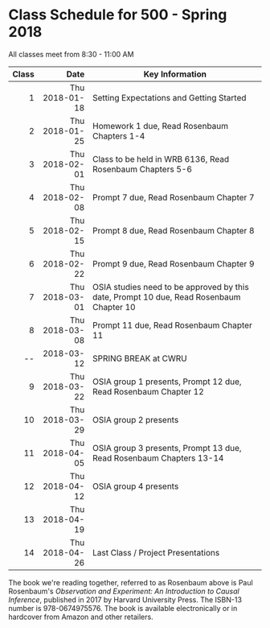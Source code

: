 # Class Schedule for 500 - Spring 2018

All classes meet from 8:30 - 11:00 AM

Class | Date | Key Information
-----: | ---------: | --------------------------------------------------------------------------------
1 | Thu 2018-01-18 | Setting Expectations and Getting Started
2 | Thu 2018-01-25 | Homework 1 due, Read Rosenbaum Chapters 1-4
3 | Thu 2018-02-01 | Class to be held in WRB 6136, Read Rosenbaum Chapters 5-6
4 | Thu 2018-02-08 | Prompt 7 due, Read Rosenbaum Chapter 7
5 | Thu 2018-02-15 | Prompt 8 due, Read Rosenbaum Chapter 8
6 | Thu 2018-02-22 | Prompt 9 due, Read Rosenbaum Chapter 9
7 | Thu 2018-03-01 | OSIA studies need to be approved by this date, Prompt 10 due, Read Rosenbaum Chapter 10
8 | Thu 2018-03-08 | Prompt 11 due, Read Rosenbaum Chapter 11
-- | 2018-03-12 | SPRING BREAK at CWRU
9 | Thu 2018-03-22 | OSIA group 1 presents, Prompt 12 due, Read Rosenbaum Chapter 12
10 | Thu 2018-03-29 | OSIA group 2 presents
11 | Thu 2018-04-05 | OSIA group 3 presents, Prompt 13 due, Read Rosenbaum Chapters 13-14
12 | Thu 2018-04-12 | OSIA group 4 presents
13 | Thu 2018-04-19 |
14 | Thu 2018-04-26 | Last Class / Project Presentations

The book we're reading together, referred to as Rosenbaum above is Paul Rosenbaum's *Observation and Experiment: An Introduction to Causal Inference*, published in 2017 by Harvard University Press. The ISBN-13 number is 978-0674975576. The book is available electronically or in hardcover from Amazon and other retailers.
